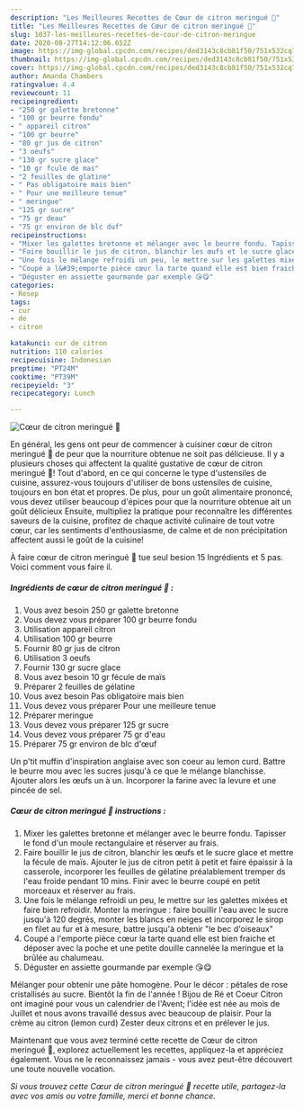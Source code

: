 ```yaml
---
description: "Les Meilleures Recettes de Cœur de citron meringué 🍋"
title: "Les Meilleures Recettes de Cœur de citron meringué 🍋"
slug: 1037-les-meilleures-recettes-de-cour-de-citron-meringue
date: 2020-08-27T14:12:06.652Z
image: https://img-global.cpcdn.com/recipes/ded3143c8cb81f50/751x532cq70/coeur-de-citron-meringue-🍋-photo-principale-de-la-recette.jpg
thumbnail: https://img-global.cpcdn.com/recipes/ded3143c8cb81f50/751x532cq70/coeur-de-citron-meringue-🍋-photo-principale-de-la-recette.jpg
cover: https://img-global.cpcdn.com/recipes/ded3143c8cb81f50/751x532cq70/coeur-de-citron-meringue-🍋-photo-principale-de-la-recette.jpg
author: Amanda Chambers
ratingvalue: 4.4
reviewcount: 11
recipeingredient:
- "250 gr galette bretonne"
- "100 gr beurre fondu"
- " appareil citron"
- "100 gr beurre"
- "80 gr jus de citron"
- "3 oeufs"
- "130 gr sucre glace"
- "10 gr fcule de mas"
- "2 feuilles de glatine"
- " Pas obligatoire mais bien"
- " Pour une meilleure tenue"
- " meringue"
- "125 gr sucre"
- "75 gr deau"
- "75 gr environ de blc duf"
recipeinstructions:
- "Mixer les galettes bretonne et mélanger avec le beurre fondu. Tapisser le fond d&#39;un moule rectangulaire et réserver au frais."
- "Faire bouillir le jus de citron, blanchir les œufs et le sucre glace et mettre la fécule de maïs. Ajouter le jus de citron petit à petit et faire épaissir à la casserole, incorporer les feuilles de gélatine préalablement tremper ds l&#39;eau froide pendant 10 mins. Finir avec le beurre coupé en petit morceaux et réserver au frais."
- "Une fois le mélange refroidi un peu, le mettre sur les galettes mixées et faire bien refroidir. Monter la meringue : faire bouillir l&#39;eau avec le sucre jusqu&#39;à 120 degrés, monter les blancs en neiges et incorporez le sirop en filet au fur et à mesure, battre jusqu&#39;à obtenir &#34;le bec d&#39;oiseaux&#34;"
- "Coupé a l&#39;emporte pièce cœur la tarte quand elle est bien fraiche et déposer avec la poche et une petite douille cannelée la meringue et la brûlée au chalumeau."
- "Déguster en assiette gourmande par exemple 😘😋"
categories:
- Resep
tags:
- cur
- de
- citron

katakunci: cur de citron 
nutrition: 110 calories
recipecuisine: Indonesian
preptime: "PT24M"
cooktime: "PT39M"
recipeyield: "3"
recipecategory: Lunch

---
```



![Cœur de citron meringué 🍋](https://img-global.cpcdn.com/recipes/ded3143c8cb81f50/751x532cq70/coeur-de-citron-meringue-🍋-photo-principale-de-la-recette.jpg)

En général, les gens ont peur de commencer à cuisiner cœur de citron meringué 🍋 de peur que la nourriture obtenue ne soit pas délicieuse. Il y a plusieurs choses qui affectent la qualité gustative de cœur de citron meringué 🍋! Tout d'abord, en ce qui concerne le type d'ustensiles de cuisine, assurez-vous toujours d'utiliser de bons ustensiles de cuisine, toujours en bon état et propres. De plus, pour un goût alimentaire prononcé, vous devez utiliser beaucoup d'épices pour que la nourriture obtenue ait un goût délicieux Ensuite, multipliez la pratique pour reconnaître les différentes saveurs de la cuisine, profitez de chaque activité culinaire de tout votre cœur, car les sentiments d'enthousiasme, de calme et de non précipitation affectent aussi le goût de la cuisine!

<!--inarticleads1-->

À faire cœur de citron meringué 🍋 tue seul besion 15 Ingrédients et 5 pas. Voici comment vous faire il.

##### Ingrédients de cœur de citron meringué 🍋 :

1. Vous avez besoin 250 gr galette bretonne
1. Vous devez vous préparer 100 gr beurre fondu
1. Utilisation  appareil citron
1. Utilisation 100 gr beurre
1. Fournir 80 gr jus de citron
1. Utilisation 3 oeufs
1. Fournir 130 gr sucre glace
1. Vous avez besoin 10 gr fécule de maïs
1. Préparer 2 feuilles de gélatine
1. Vous avez besoin  Pas obligatoire mais bien
1. Vous devez vous préparer  Pour une meilleure tenue
1. Préparer  meringue
1. Vous devez vous préparer 125 gr sucre
1. Vous devez vous préparer 75 gr d&#39;eau
1. Préparer 75 gr environ de blc d&#39;œuf


Un p&#39;tit muffin d&#39;inspiration anglaise avec son coeur au lemon curd. Battre le beurre mou avec les sucres jusqu&#39;à ce que le mélange blanchisse. Ajouter alors les œufs un à un. Incorporer la farine avec la levure et une pincée de sel. 

<!--inarticleads2-->

##### Cœur de citron meringué 🍋 instructions :

1. Mixer les galettes bretonne et mélanger avec le beurre fondu. Tapisser le fond d&#39;un moule rectangulaire et réserver au frais.
1. Faire bouillir le jus de citron, blanchir les œufs et le sucre glace et mettre la fécule de maïs. Ajouter le jus de citron petit à petit et faire épaissir à la casserole, incorporer les feuilles de gélatine préalablement tremper ds l&#39;eau froide pendant 10 mins. Finir avec le beurre coupé en petit morceaux et réserver au frais.
1. Une fois le mélange refroidi un peu, le mettre sur les galettes mixées et faire bien refroidir. Monter la meringue : faire bouillir l&#39;eau avec le sucre jusqu&#39;à 120 degrés, monter les blancs en neiges et incorporez le sirop en filet au fur et à mesure, battre jusqu&#39;à obtenir &#34;le bec d&#39;oiseaux&#34;
1. Coupé a l&#39;emporte pièce cœur la tarte quand elle est bien fraiche et déposer avec la poche et une petite douille cannelée la meringue et la brûlée au chalumeau.
1. Déguster en assiette gourmande par exemple 😘😋


Mélanger pour obtenir une pâte homogène. Pour le décor : pétales de rose cristallisés au sucre. Bientôt la fin de l&#39;année ! Bijou de Ré et Coeur Citron ont imaginé pour vous un calendrier de l&#39;Avent; l&#39;idée est née au mois de Juillet et nous avons travaillé dessus avec beaucoup de plaisir. Pour la crème au citron (lemon curd) Zester deux citrons et en prélever le jus. 

<!--inarticleads1-->

<p>
Maintenant que vous avez terminé cette recette de Cœur de citron meringué 🍋, explorez actuellement les recettes, appliquez-la et appréciez également. Vous ne le reconnaissez jamais - vous avez peut-être découvert une toute nouvelle vocation.
</p>

<p>
<i>Si vous trouvez cette Cœur de citron meringué 🍋 recette utile, partagez-la avec vos amis ou votre famille, merci et bonne chance.</i>
</p>
